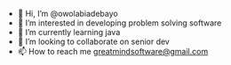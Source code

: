 - 👋 Hi, I’m @owolabiadebayo
- 👀 I’m interested in developing problem solving software
- 🌱 I’m currently learning java
- 💞️ I’m looking to collaborate on senior dev
- 📫 How to reach me greatmindsoftware@gmail.com

<!---
owolabiadebayo/owolabiadebayo is a ✨ special ✨ repository because its `README.md` (this file) appears on your GitHub profile.
You can click the Preview link to take a look at your changes.
--->
